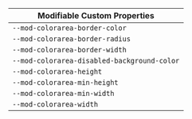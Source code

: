 | Modifiable Custom Properties                |
| ------------------------------------------- |
| `--mod-colorarea-border-color`              |
| `--mod-colorarea-border-radius`             |
| `--mod-colorarea-border-width`              |
| `--mod-colorarea-disabled-background-color` |
| `--mod-colorarea-height`                    |
| `--mod-colorarea-min-height`                |
| `--mod-colorarea-min-width`                 |
| `--mod-colorarea-width`                     |
